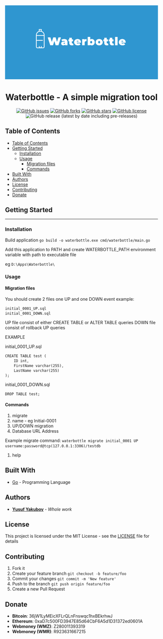 <p align = "center"><img src="img/logo.PNG"></p>


<h1 align = "center">Waterbottle - A simple migration tool</h1>
<div align = "center">

[![GitHub issues](https://img.shields.io/github/issues/yosa12978/Waterbottle?style=flat-square)](https://github.com/yosa12978/Waterbottle/issues)
[![GitHub forks](https://img.shields.io/github/forks/yosa12978/Waterbottle?style=flat-square)](https://github.com/yosa12978/Waterbottle/network)
[![GitHub stars](https://img.shields.io/github/stars/yosa12978/Waterbottle?style=flat-square)](https://github.com/yosa12978/Waterbottle/stargazers)
[![GitHub license](https://img.shields.io/github/license/yosa12978/Waterbottle?style=flat-square)](https://github.com/yosa12978/Waterbottle)
![GitHub release (latest by date including pre-releases)](https://img.shields.io/github/v/release/yosa12978/Waterbottle?include_prereleases&style=flat-square)

</div>

## Table of Contents
- [Table of Contents](#table-of-contents)
- [Getting Started](#getting-started)
  - [Installation](#installation)
  - [Usage](#usage)
    - [Migration files](#migration-files)
    - [Commands](#commands)
- [Built With](#built-with)
- [Authors](#authors)
- [License](#license)
- [Contributing](#contributing)
- [Donate](#donate)

## Getting Started

---

### Installation

Build application
```go build -o waterbottle.exe cmd/waterbottle/main.go```

Add this application to PATH and create WATERBOTTLE_PATH environment variable with path to executable file

eg ```D:\Apps\Waterbottle\```

### Usage


#### Migration files

You should create 2 files one UP and one DOWN event
example:
```
initial_0001_UP.sql
initial_0001_DOWN.sql
```

UP file consist of either CREATE TABLE or ALTER TABLE queries
DOWN file consist of rollback UP queries

EXAMPLE

initial_0001_UP.sql
```
CREATE TABLE test (
    ID int,
    FirstName varchar(255),
    LastName varchar(255)
);
```
initial_0001_DOWN.sql
```
DROP TABLE test;
```

#### Commands

1. migrate
2. name - eg Initial-0001
3. UP/DOWN migration
4. Database URL Address

Example migrate command: ```waterbottle migrate initial_0001 UP username:password@tcp(127.0.0.1:3306)/testdb```

1. help

## Built With

* [Go](https://golang.org) - Programming Language


## Authors

* **[Yusuf Yakubov](https://github.com/yosa12978)** - *Whole work*


## License

This project is licensed under the MIT License - see the [LICENSE](LICENSE) file for details

## Contributing

1. Fork it
2. Create your feature branch ```git checkout -b feature/foo```
3. Commit your changes ```git commit -m 'New feature'```
4. Push to the branch ```git push origin feature/foo```
5. Create a new Pull Request

## Donate

* **Bitcoin**: 36jW1LyMEicXFLrQLnFnswqc1hxBEkrhwJ
* **Ethereum**: 0xaD7c500FD3947E85d64CbF6A5d1D31372ed0601A
* **Webmoney (WMZ)**: Z280011393319
* **Webmoney (WMR)**: R923631667215
